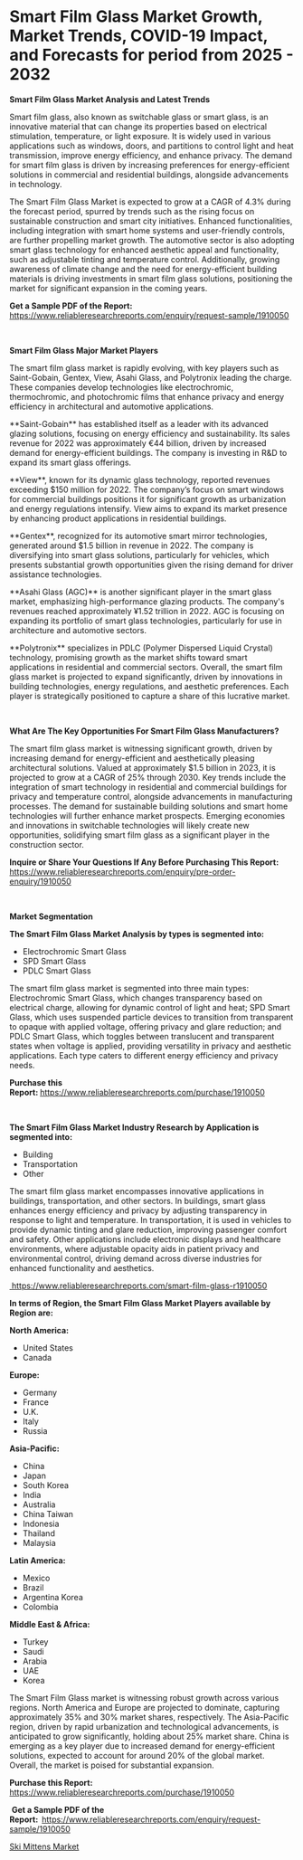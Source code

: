 <p><h1>Smart Film Glass Market Growth, Market Trends, COVID-19 Impact, and Forecasts for period from 2025 - 2032</h1></p><p><strong>Smart Film Glass Market Analysis and Latest Trends</strong></p>
<p><p>Smart film glass, also known as switchable glass or smart glass, is an innovative material that can change its properties based on electrical stimulation, temperature, or light exposure. It is widely used in various applications such as windows, doors, and partitions to control light and heat transmission, improve energy efficiency, and enhance privacy. The demand for smart film glass is driven by increasing preferences for energy-efficient solutions in commercial and residential buildings, alongside advancements in technology.</p><p>The Smart Film Glass Market is expected to grow at a CAGR of 4.3% during the forecast period, spurred by trends such as the rising focus on sustainable construction and smart city initiatives. Enhanced functionalities, including integration with smart home systems and user-friendly controls, are further propelling market growth. The automotive sector is also adopting smart glass technology for enhanced aesthetic appeal and functionality, such as adjustable tinting and temperature control. Additionally, growing awareness of climate change and the need for energy-efficient building materials is driving investments in smart film glass solutions, positioning the market for significant expansion in the coming years.</p></p>
<p><strong>Get a Sample PDF of the Report:&nbsp;</strong> <a href="https://www.reliableresearchreports.com/enquiry/request-sample/1910050?utm_campaign=2119&utm_medium=2&utm_source=Github&utm_content=ia&utm_term=08022025&utm_id=smart-film-glass">https://www.reliableresearchreports.com/enquiry/request-sample/1910050</a></p>
<p>&nbsp;</p>
<p><strong>Smart Film Glass Major Market Players</strong></p>
<p><p>The smart film glass market is rapidly evolving, with key players such as Saint-Gobain, Gentex, View, Asahi Glass, and Polytronix leading the charge. These companies develop technologies like electrochromic, thermochromic, and photochromic films that enhance privacy and energy efficiency in architectural and automotive applications.</p><p>**Saint-Gobain** has established itself as a leader with its advanced glazing solutions, focusing on energy efficiency and sustainability. Its sales revenue for 2022 was approximately €44 billion, driven by increased demand for energy-efficient buildings. The company is investing in R&D to expand its smart glass offerings.</p><p>**View**, known for its dynamic glass technology, reported revenues exceeding $150 million for 2022. The company’s focus on smart windows for commercial buildings positions it for significant growth as urbanization and energy regulations intensify. View aims to expand its market presence by enhancing product applications in residential buildings.</p><p>**Gentex**, recognized for its automotive smart mirror technologies, generated around $1.5 billion in revenue in 2022. The company is diversifying into smart glass solutions, particularly for vehicles, which presents substantial growth opportunities given the rising demand for driver assistance technologies.</p><p>**Asahi Glass (AGC)** is another significant player in the smart glass market, emphasizing high-performance glazing products. The company's revenues reached approximately ¥1.52 trillion in 2022. AGC is focusing on expanding its portfolio of smart glass technologies, particularly for use in architecture and automotive sectors.</p><p>**Polytronix** specializes in PDLC (Polymer Dispersed Liquid Crystal) technology, promising growth as the market shifts toward smart applications in residential and commercial sectors. Overall, the smart film glass market is projected to expand significantly, driven by innovations in building technologies, energy regulations, and aesthetic preferences. Each player is strategically positioned to capture a share of this lucrative market.</p></p>
<p>&nbsp;</p>
<p><strong>What Are The Key Opportunities For Smart Film Glass Manufacturers?</strong></p>
<p><p>The smart film glass market is witnessing significant growth, driven by increasing demand for energy-efficient and aesthetically pleasing architectural solutions. Valued at approximately $1.5 billion in 2023, it is projected to grow at a CAGR of 25% through 2030. Key trends include the integration of smart technology in residential and commercial buildings for privacy and temperature control, alongside advancements in manufacturing processes. The demand for sustainable building solutions and smart home technologies will further enhance market prospects. Emerging economies and innovations in switchable technologies will likely create new opportunities, solidifying smart film glass as a significant player in the construction sector.</p></p>
<p><strong>Inquire or Share Your Questions If Any Before Purchasing This Report:</strong> <a href="https://www.reliableresearchreports.com/enquiry/pre-order-enquiry/1910050?utm_campaign=2119&utm_medium=2&utm_source=Github&utm_content=ia&utm_term=08022025&utm_id=smart-film-glass">https://www.reliableresearchreports.com/enquiry/pre-order-enquiry/1910050</a></p>
<p>&nbsp;</p>
<p><strong>Market Segmentation</strong></p>
<p><strong>The Smart Film Glass Market Analysis by types is segmented into:</strong></p>
<p><ul><li>Electrochromic Smart Glass</li><li>SPD Smart Glass</li><li>PDLC Smart Glass</li></ul></p>
<p><p>The smart film glass market is segmented into three main types: Electrochromic Smart Glass, which changes transparency based on electrical charge, allowing for dynamic control of light and heat; SPD Smart Glass, which uses suspended particle devices to transition from transparent to opaque with applied voltage, offering privacy and glare reduction; and PDLC Smart Glass, which toggles between translucent and transparent states when voltage is applied, providing versatility in privacy and aesthetic applications. Each type caters to different energy efficiency and privacy needs.</p></p>
<p><strong>Purchase this Report:&nbsp;</strong><a href="https://www.reliableresearchreports.com/purchase/1910050?utm_campaign=2119&utm_medium=2&utm_source=Github&utm_content=ia&utm_term=08022025&utm_id=smart-film-glass">https://www.reliableresearchreports.com/purchase/1910050</a></p>
<p>&nbsp;</p>
<p><strong>The Smart Film Glass Market Industry Research by Application is segmented into:</strong></p>
<p><ul><li>Building</li><li>Transportation</li><li>Other</li></ul></p>
<p><p>The smart film glass market encompasses innovative applications in buildings, transportation, and other sectors. In buildings, smart glass enhances energy efficiency and privacy by adjusting transparency in response to light and temperature. In transportation, it is used in vehicles to provide dynamic tinting and glare reduction, improving passenger comfort and safety. Other applications include electronic displays and healthcare environments, where adjustable opacity aids in patient privacy and environmental control, driving demand across diverse industries for enhanced functionality and aesthetics.</p></p>
<p><a href="https://www.reliableresearchreports.com/smart-film-glass-r1910050?utm_campaign=2119&utm_medium=2&utm_source=Github&utm_content=ia&utm_term=08022025&utm_id=smart-film-glass">&nbsp;https://www.reliableresearchreports.com/smart-film-glass-r1910050</a></p>
<p><strong>In terms of Region, the Smart Film Glass Market Players available by Region are:</strong></p>
<p>
    <p> <strong> North America: </strong>
        <ul>
            <li>United States</li>
            <li>Canada</li>
        </ul>
        </p> 
    <p> <strong> Europe: </strong>
        <ul>
            <li>Germany</li>
            <li>France</li>
            <li>U.K.</li>
            <li>Italy</li>
            <li>Russia</li>
        </ul>
        </p> 
    <p> <strong> Asia-Pacific: </strong>
        <ul>
            <li>China</li>
            <li>Japan</li>
            <li>South Korea</li>
            <li>India</li>
            <li>Australia</li>
            <li>China Taiwan</li>
            <li>Indonesia</li>
            <li>Thailand</li>
            <li>Malaysia</li>
        </ul>
        </p> 
    <p> <strong> Latin America: </strong>
        <ul>
            <li>Mexico</li>
            <li>Brazil</li>
            <li>Argentina Korea</li>
            <li>Colombia</li>
        </ul>
        </p> 
    <p> <strong> Middle East & Africa: </strong>
        <ul>
            <li>Turkey</li>
            <li>Saudi</li>
            <li>Arabia</li>
            <li>UAE</li>
            <li>Korea</li>
        </ul>
    </p>
    </p>
<p><p>The Smart Film Glass market is witnessing robust growth across various regions. North America and Europe are projected to dominate, capturing approximately 35% and 30% market shares, respectively. The Asia-Pacific region, driven by rapid urbanization and technological advancements, is anticipated to grow significantly, holding about 25% market share. China is emerging as a key player due to increased demand for energy-efficient solutions, expected to account for around 20% of the global market. Overall, the market is poised for substantial expansion.</p></p>
<p><strong>Purchase this Report: </strong><a href="https://www.reliableresearchreports.com/purchase/1910050?utm_campaign=2119&utm_medium=2&utm_source=Github&utm_content=ia&utm_term=08022025&utm_id=smart-film-glass">https://www.reliableresearchreports.com/purchase/1910050</a></p>
<p>&nbsp;<strong>Get a Sample PDF of the Report:&nbsp;&nbsp;</strong><a href="https://www.reliableresearchreports.com/enquiry/request-sample/1910050?utm_campaign=2119&utm_medium=2&utm_source=Github&utm_content=ia&utm_term=08022025&utm_id=smart-film-glass">https://www.reliableresearchreports.com/enquiry/request-sample/1910050</a></p>
<p><strong></strong></p>
<p><p><a href="https://github.com/NarcisoFerry/Market-Research-Report-List-1/blob/main/ski-mittens-market.md?utm_campaign=2119&utm_medium=2&utm_source=Github&utm_content=ia&utm_term=08022025&utm_id=smart-film-glass">Ski Mittens Market</a></p></p>
